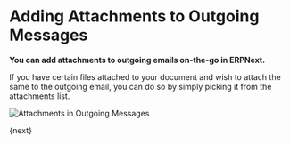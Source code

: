 <!-- add-breadcrumbs -->
# Adding Attachments to Outgoing Messages

**You can add attachments to outgoing emails on-the-go in ERPNext.**

If you have certain files attached to your document and wish to attach the same to the outgoing email, you can do so by simply picking it from the attachments list.

![Attachments in Outgoing Messages](/docs/v13/assets/img/using-erpnext/using-add-attachments-in-message.gif)

{next}

<!-- markdown -->